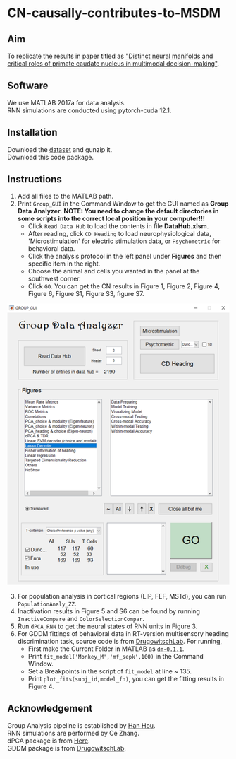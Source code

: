 # CN-causally-contributes-to-MSDM
## Aim
To replicate the results in paper titled as ["Distinct neural manifolds and critical roles of primate caudate nucleus in multimodal decision-making"](https://www.biorxiv.org/content/10.1101/2024.09.03.610907v1).

## Software 
We use MATLAB 2017a for data analysis.  
RNN simulations are conducted using pytorch-cuda 12.1.

## Installation
Download the [dataset](https://zenodo.org/records/13923317) and gunzip it.  
Download this code package. 

## Instructions
1. Add all files to the MATLAB path.
2. Print `Group_GUI` in the Command Window to get the GUI named as **Group Data Analyzer**.  **NOTE: You need to change the default directories in some scripts into the correct local position in your computer!!!**
   * Click `Read Data Hub` to load the contents in file **DataHub.xlsm**.
   * After reading, click `CD Heading` to load neurophysiological data, 'Microstimulation' for electric stimulation data, or `Psychometric` for behavioral data.
   * Click the analysis protocol in the left panel under **Figures** and then specific item in the right.
   * Choose the animal and cells you wanted in the panel at the southwest corner.
   * Click `GO`. You can get the CN results in Figure 1, Figure 2, Figure 4, Figure 6, Figure S1, Figure S3, figure S7.
     
![Group GUI](https://github.com/ZacZeng/CN-causally-contributes-to-MSDM/blob/main/figure/Group_GUI.png)

3. For population analysis in cortical regions (LIP, FEF, MSTd), you can run `PopulationAnaly_ZZ`.
4. Inactivation results in Figure 5 and S6 can be found by running `InactiveCompare` and `ColorSelectionCompar`.
5. Run `dPCA_RNN` to get the neural states of RNN units in Figure 3.
6. For GDDM fittings of behavioral data in RT-version multisensory heading discrimination task, source code is from [DrugowitschLab](https://github.com/DrugowitschLab/OptimalMultisensoryDecisionMakingwithRT). For running,
   * First make the Current Folder in MATLAB as [`dm-0.1.1`](https://github.com/ZacZeng/CN-causally-contributes-to-MSDM/tree/main/OptimalMultisensoryDecisionMakingwithRT/shared/ddm/dm-0.1.1).
   * Print `fit_model('Monkey_M','mf_sepk',100)` in the Command Window.
   * Set a Breakpoints in the script of `fit_model` at line ~ 135.
   * Print `plot_fits(subj_id,model_fn)`, you can get the fitting results in Figure 4.

## Acknowledgement
Group Analysis pipeline is established by [Han Hou](https://github.com/hanhou/Labtools).  
RNN simulations are performed by Ce Zhang.  
dPCA package is from [Here](https://github.com/machenslab/dPCA).  
GDDM package is from [DrugowitschLab](https://github.com/DrugowitschLab/OptimalMultisensoryDecisionMakingwithRT).
